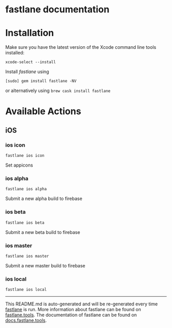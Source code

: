 # fastlane documentation

# Installation

Make sure you have the latest version of the Xcode command line tools installed:

```
xcode-select --install
```

Install _fastlane_ using

```
[sudo] gem install fastlane -NV
```

or alternatively using `brew cask install fastlane`

# Available Actions

## iOS

### ios icon

```
fastlane ios icon
```

Set appicons

### ios alpha

```
fastlane ios alpha
```

Submit a new alpha build to firebase

### ios beta

```
fastlane ios beta
```

Submit a new beta build to firebase

### ios master

```
fastlane ios master
```

Submit a new master build to firebase

### ios local

```
fastlane ios local
```

---

This README.md is auto-generated and will be re-generated every time [fastlane](https://fastlane.tools) is run.
More information about fastlane can be found on [fastlane.tools](https://fastlane.tools).
The documentation of fastlane can be found on [docs.fastlane.tools](https://docs.fastlane.tools).
